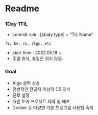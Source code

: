 # Readme

### 1Day 1TIL

- commit rule : [study type] + "TIL Name"

```
fe, be, cs, algo, etc
```

- start time : 2022.05.18 ~ 
- 주말 휴식, 휴일은 쉬지 않음.



### Goal

- Algo 실력 상승
- 전반적인 전공자 이상의 CS 지식
- 진로 설정
- 개인 토이 프로젝트 제작 및 배포
- Docker 등 다양한 기본 프로그램 사용법 숙지
